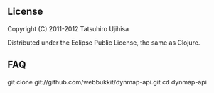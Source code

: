 ## License

Copyright (C) 2011-2012 Tatsuhiro Ujihisa

Distributed under the Eclipse Public License, the same as Clojure.

## FAQ

git clone git://github.com/webbukkit/dynmap-api.git
cd dynmap-api

